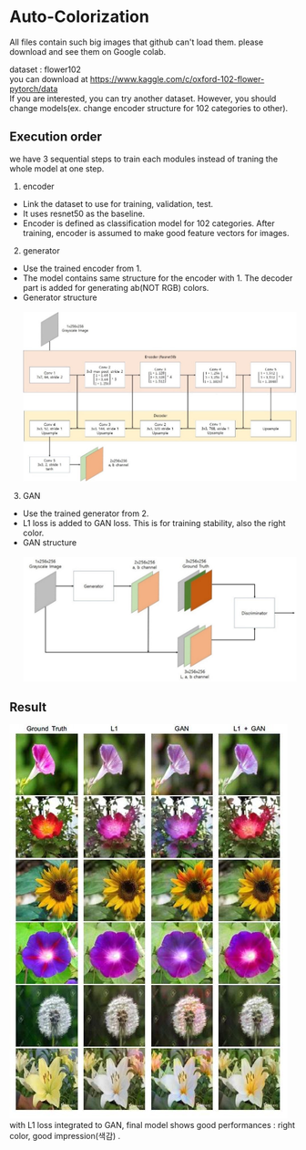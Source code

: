 # Auto-Colorization

All files contain such big images that github can't load them. 
please download and see them on Google colab.

dataset : flower102 <br />
you can download at https://www.kaggle.com/c/oxford-102-flower-pytorch/data <br>
If you are interested, you can try another dataset. However, you should change models(ex. change encoder structure for 102 categories to other).

## Execution order 
we have 3 sequential steps to train each modules instead of traning the whole model at one step.    
 
  1. encoder
   - Link the dataset to use for training, validation, test.
   - It uses resnet50 as the baseline.
   - Encoder is defined as classification model for 102 categories. After training, encoder is assumed to make good feature vectors for images.
   
   
  2. generator
   - Use the trained encoder from 1. 
   - The model contains same structure for the encoder with 1. The decoder part is added for generating ab(NOT RGB) colors.
   - Generator structure
   <br><br>![generator](./_images/generator.jpg)
   
  3. GAN
   - Use the trained generator from 2.
   - L1 loss is added to GAN loss. This is for training stability, also the right color.
   - GAN structure
    <br/><br> ![gan](./_images/gan.jpg)

## Result
 ![cinoare](./_images/compare.jpg)
 <br>
 with L1 loss integrated to GAN, final model shows good performances : right color, good impression(색감) .
 